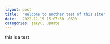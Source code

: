 ```yaml
---
layout: post
title:  "Welcome to another test of this site"
date:   2022-12-15 15:07:30 -0600
categories: jekyll update
---
```


this is a test